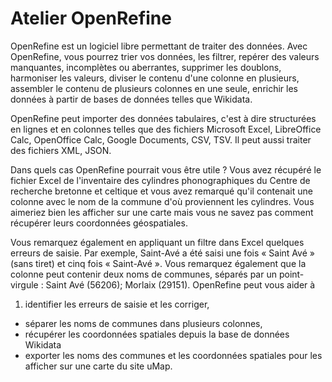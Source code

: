 # Atelier OpenRefine
OpenRefine est un logiciel libre permettant de traiter des données. Avec OpenRefine, vous pourrez trier vos données, les filtrer, repérer des valeurs manquantes, incomplètes ou aberrantes, supprimer les doublons, harmoniser les valeurs, diviser le contenu d'une colonne en plusieurs, assembler le contenu de plusieurs colonnes en une seule, enrichir les données à partir de bases de données telles que Wikidata.

OpenRefine peut importer des données tabulaires, c'est à dire structurées en lignes et en colonnes telles que des fichiers Microsoft Excel, LibreOffice Calc, OpenOffice Calc, Google Documents, CSV, TSV. Il peut aussi traiter des fichiers XML, JSON.

Dans quels cas OpenRefine pourrait vous être utile ? Vous avez récupéré le fichier Excel de l'inventaire des cylindres phonographiques du Centre de recherche bretonne et celtique et vous avez remarqué qu'il contenait une colonne avec le nom de la commune d'où proviennent les cylindres. Vous aimeriez bien les afficher sur une carte mais vous ne savez pas comment récupérer leurs coordonnées géospatiales.

Vous remarquez également en appliquant un filtre dans Excel quelques erreurs de saisie. Par exemple, Saint-Avé a été saisi une fois « Saint Avé » (sans tiret) et cinq fois « Saint-Avé ». Vous remarquez également que la colonne peut contenir deux noms de communes, séparés par un point-virgule : Saint Avé (56206); Morlaix (29151). OpenRefine peut vous aider à
1. identifier les erreurs de saisie et les corriger,
- séparer les noms de communes dans plusieurs colonnes,
- récupérer les coordonnées spatiales depuis la base de données Wikidata
- exporter les noms des communes et les coordonnées spatiales pour les afficher sur une carte du site uMap.
